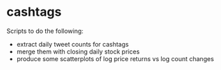 # cashtags
Scripts to do the following:
- extract daily tweet counts for cashtags
- merge them with closing daily stock prices
- produce some scatterplots of log price returns vs log count changes
